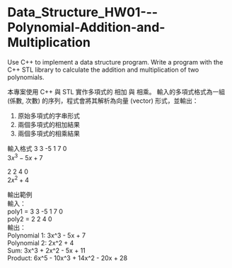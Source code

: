 # Data_Structure_HW01---Polynomial-Addition-and-Multiplication
Use C++ to implement a data structure program.
Write a program with the C++ STL library to calculate the addition and multiplication of two polynomials.

本專案使用 C++ 與 STL 實作多項式的 相加 與 相乘。
輸入的多項式格式為一組 (係數, 次數) 的序列，程式會將其解析為向量 (vector) 形式，並輸出：
1. 原始多項式的字串形式
2. 兩個多項式的相加結果
3. 兩個多項式的相乘結果

輸入格式
3 3 -5 1 7 0  
$3x^3 - 5x + 7$

2 2 4 0  
$2x^2 + 4$

輸出範例  
輸入：  
poly1 = 3 3 -5 1 7 0  
poly2 = 2 2 4 0  
輸出：  
Polynomial 1: 3x^3 - 5x + 7  
Polynomial 2: 2x^2 + 4  
Sum: 3x^3 + 2x^2 - 5x + 11  
Product: 6x^5 - 10x^3 + 14x^2 - 20x + 28  
